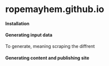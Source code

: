# ropemayhem.github.io

#### Installation

#### Generating input data

To generate, meaning scraping the diffrent

#### Generating content and publishing site

